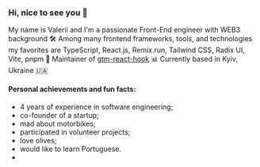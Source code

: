 ### Hi, nice to see you 👋

My name is Valerii and I'm a passionate Front-End engineer with WEB3 background 🛠 
Among many frontend frameworks, tools, and technologies my favorites are TypeScript, React.js, Remix.run, Tailwind CSS, Radix UI, Vite, pnpm 💎
Maintainer of [gtm-react-hook](https://github.com/mara1esh/gtm-react-hook) 📊
Currently based in Kyiv, Ukraine 🇺🇦

#### Personal achievements and fun facts:
- 4 years of experience in software engineering;
- co-founder of a startup;
- mad about motorbikes;
- participated in volunteer projects;
- love olives;
- would like to learn Portuguese.
- 
<!--
**mara1esh/mara1esh** is a ✨ _special_ ✨ repository because its `README.md` (this file) appears on your GitHub profile.

Here are some ideas to get you started:

- 🔭 I’m currently working on ...
- 🌱 I’m currently learning ...
- 👯 I’m looking to collaborate on ...
- 🤔 I’m looking for help with ...
- 💬 Ask me about ...
- 📫 How to reach me: ...
- 😄 Pronouns: ...
- ⚡ Fun fact: ...
-->
